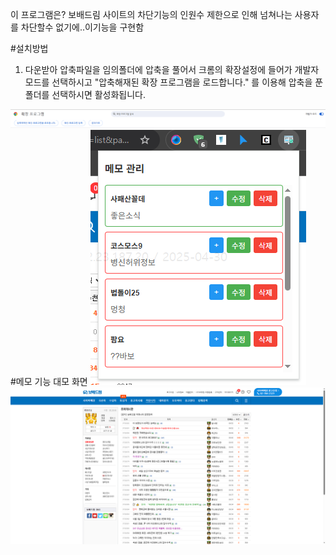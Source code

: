 이 프로그램은?
보배드림 사이트의 차단기능의 인원수 제한으로 인해 넘쳐나는 사용자를 차단할수 없기에..이기능을 구현함

#설치방법
1. 다운받아 압축파일을 임의폴더에 압축을 풀어서 크롬의 확장설정에 들어가 개발자 모드를 선택하시고 "압축해재된 확장 프로그램을 로드합니다." 를 이용해 압축을 푼 폴더를 선택하시면 활성화됩니다.
<img alt="확장프로그램설치.PNG" src="https://github.com/cji82/bobaedream_moniter/blob/main/%ED%99%95%EC%9E%A5%ED%94%84%EB%A1%9C%EA%B7%B8%EB%9E%A8%EC%84%A4%EC%B9%98.PNG?raw=true" data-hpc="true" class="Box-sc-g0xbh4-0 fzFXnm">
#메모 기능 대모 화면
<img alt="메모관리.png" src="https://github.com/cji82/bobaedream_moniter/blob/main/%EB%A9%94%EB%AA%A8%EA%B4%80%EB%A6%AC.png?raw=true" data-hpc="true" class="Box-sc-g0xbh4-0 fzFXnm">
<img alt="메모사용자.png" src="https://github.com/cji82/bobaedream_moniter/blob/main/%EB%A9%94%EB%AA%A8%EC%82%AC%EC%9A%A9%EC%9E%90.png?raw=true" data-hpc="true" class="Box-sc-g0xbh4-0 fzFXnm">
